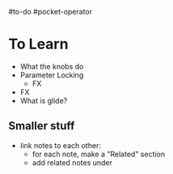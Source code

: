 #to-do #pocket-operator 

# To Learn
- What the knobs do
- Parameter Locking
  - FX
- FX
- What is glide?

## Smaller stuff
- link notes to each other:
  - for each note, make a "Related" section
  - add related notes under